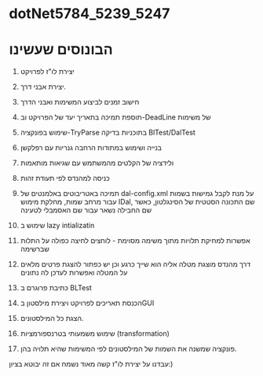 # dotNet5784_5239_5247

# הבונוסים שעשינו

1. יצירת לו"ז לפרויקט

2. יצירת אבני דרך.

3. חישוב זמנים לביצוע המשימות ואבני הדרך

4. תוספת תמיכה בתאריך יעד של הפרויקט וב-DeadLine של משימות

5. שימוש בפונקציה-TryParse בתוכניות בדיקה BlTest/DalTest 

6. בנייה ושימוש במתודות הרחבה גנריות עם רפלקשן

7. ולידציה של הקלטים מהמשתמש עם שגיאות מותאמות

8. כניסה למהנדס לפי תעודת זהות

9. תמיכה באטריבוטים באלמנטים של dal-config.xml על מנת לקבל גמישות בשמות עבור מרחב שמות, מחלקת מימוש IDal, שם התכונה הסטטית של הסינגלטון, כאשר שם החבילה נשאר עבור שם האסמבלי לטעינה 

10. שימוש ב lazy intializatin 

11. אפשרות למחיקת תלויות מתוך משימה מסוימת - לוחצים לחיצה כפולה על התלות שברשימה

12. דרך מהנדס מוצגת מטלה אליה הוא שייך כרגע וכן יש כפתור להצגת פרטים מלאים על המטלה ואפשרות לעדכן לה נתונים

13. כתיבת פרוגרם ב BLTest

14. הכנסת תאריכים לפרויקט ויצירת מילסטון בGUI

15. הצגת כל המילסטונים.

16. שימוש משמעותי בטרנספורמציות (transformation)

17. פונקציה שמשנה את השמות של המילסטונים לפי המשימות שהיא תלויה בהן.
 
 עבדנו על יצירת לו"ז קשה מאוד נשמח אם זה יבוטא בציון:)

